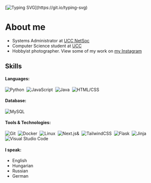 [![Typing SVG](https://readme-typing-svg.demolab.com?font=Fira+Code&size=40&pause=1000&color=4707F7&repeat=false&width=600&height=65&lines=Hi%2C+I'm+M%C3%A1t%C3%A9+G.+Sa%C3%A1ry.)](https://git.io/typing-svg)
# About me

- Systems Administrator at [UCC NetSoc](https://netsoc.co/rk/)
- Computer Science student at [UCC](https://www.ucc.ie/en/)
- Hobbyist photographer. View some of my work on [my Instagram](https://www.instagram.com/matesaary/)

## Skills

#### Languages:

![Python](https://img.shields.io/badge/Python-0078d7?style=flat-square&logo=python&logoColor=FFD43B)&nbsp;
![JavaScript](https://img.shields.io/badge/JavaScript-F0DB4F?style=flat-square&logo=javascript&logoColor=323330)&nbsp;
![Java](https://img.shields.io/badge/Java-f89820?style=flat-square&logoColor=FFD43B&color=f89820)&nbsp;
![HTML/CSS](https://img.shields.io/badge/HTML%2FCSS-E34C26?style=flat-square&logo=html5&logoColor=white)&nbsp;

#### Database:

![MySQL](https://img.shields.io/badge/MySQL-00758F?style=flat-square&logo=mysql&logoColor=white)&nbsp;

#### Tools & Technologies:

![Git](https://img.shields.io/badge/Git-F1502F?style=flat-square&logo=git&logoColor=white)&nbsp;
![Docker](https://img.shields.io/badge/Docker-384d54?style=flat-square&logo=docker)&nbsp;
![Linux](https://img.shields.io/badge/Linux-333333?style=flat-square&logo=linux)&nbsp;
![Next.js](https://img.shields.io/badge/Next.js-white?style=flat-square&logo=nextdotjs&logoColor=black)&&nbsp;
![TailwindCSS](https://img.shields.io/badge/TailwindCSS-white?style=flat-square&logo=tailwindcss)&nbsp;
![Flask](https://img.shields.io/badge/Flask-black?style=flat-square&logo=flask)&nbsp;
![Jinja](https://img.shields.io/badge/Jinja-333333?style=flat-square&logo=jinja)&nbsp;
![Visual Studio Code](https://img.shields.io/badge/VS%20Code-0078d7?style=flat-square&logo=visualstudiocode)&nbsp;

<!--START_SECTION:devmetics-->
<!--END_SECTION:devmetics-->


#### I speak:

- English
- Hungarian
- Russian
- German
